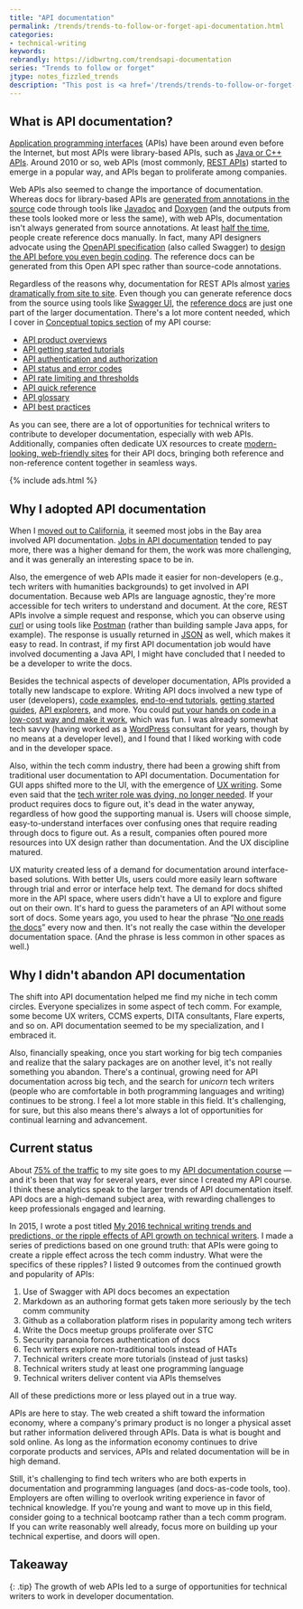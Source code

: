 ```yaml
---
title: "API documentation"
permalink: /trends/trends-to-follow-or-forget-api-documentation.html
categories:
- technical-writing
keywords:
rebrandly: https://idbwrtng.com/trendsapi-documentation
series: "Trends to follow or forget"
jtype: notes_fizzled_trends
description: "This post is <a href='/trends/trends-to-follow-or-forget-intro.html'>part of a series</a> that explores tech comm trends that I've either followed or forgotten, and why. The overall goal is to better understand the reasons that drive trend adoption or abandonment in my personal career. This post focuses on API documentation."
---
```


## What is API documentation?

[Application programming interfaces](/learnapidoc/docapis_what_is_a_rest_api.html#what-is-an-api) (APIs) have been around even before the Internet, but most APIs were library-based APIs, such as [Java or C++ APIs](/learnapidoc/nativelibraryapis_overview.html). Around 2010 or so, web APIs (most commonly, [REST APIs](/learnapidoc/docapis_what_is_a_rest_api.html)) started to emerge in a popular way, and APIs began to proliferate among companies.

Web APIs also seemed to change the importance of documentation. Whereas docs for library-based APIs are [generated from annotations in the source](/learnapidoc/nativelibraryapis_create_javadoc.html) code through tools like [Javadoc](/learnapidoc/nativelibraryapis_javadoc_tags.html) and [Doxygen](/learnapidoc/nativelibraryapis_doxygen.html) (and the outputs from these tools looked more or less the same), with web APIs, documentation isn't always generated from source annotations. At least [half the time](/learnapidoc/docapis_trends.html#api), people create reference docs manually. In fact, many API designers advocate using the [OpenAPI specification](/learnapidoc/pubapis_openapi_intro.html) (also called Swagger) to [design the API before you even begin coding](/learnapidoc/pubapis_openapi_intro.html#specfirst). The reference docs can be generated from this Open API spec rather than source-code annotations.

Regardless of the reasons why, documentation for REST APIs almost [varies dramatically from site to site](/learnapidoc/pubapis_apilist.html). Even though you can generate reference docs from the source using tools like [Swagger UI](/learnapidoc/pubapis_swagger_demo.html), the [reference docs](/learnapidoc/docendpoints.html) are just one part of the larger documentation. There's a lot more content needed, which I cover in [Conceptual topics section](/learnapidoc/docconceptual.html) of my API course:

<ul>
<li><a href="/learnapidoc/docapis_doc_overview.html">API product overviews</a></li>
<li><a href="/learnapidoc/docapis_doc_getting_started_section.html">API getting started tutorials</a></li>
<li><a href="/learnapidoc/docapis_more_about_authorization.html">API authentication and authorization</a></li>
<li><a href="/learnapidoc/docapis_doc_status_codes.html">API status and error codes</a></li>
<li><a href="/learnapidoc/docapis_rate_limiting_and_thresholds.html">API rate limiting and thresholds</a></li>
<li><a href="/learnapidoc/docapis_doc_quick_reference.html">API quick reference</a></li>
<li><a href="/learnapidoc/docapis_glossary_section.html">API glossary</a></li>
<li><a href="/learnapidoc/docapis_best_practices_with_api.html">API best practices</a></li>
</ul>

As you can see, there are a lot of opportunities for technical writers to contribute to developer documentation, especially with web APIs. Additionally, companies often dedicate UX resources to create [modern-looking, web-friendly sites](/learnapidoc/pubapis_design_patterns.html) for their API docs, bringing both reference and non-reference content together in seamless ways.

{% include ads.html %}

## Why I adopted API documentation

When I [moved out to California](/2013/02/15/moving-to-california-and-starting-a-new-job/), it seemed most jobs in the Bay area involved API documentation. [Jobs in API documentation](/learnapidoc/jobapis_overview.html) tended to pay more, there was a higher demand for them, the work was more challenging, and it was generally an interesting space to be in.

Also, the emergence of web APIs made it easier for non-developers (e.g., tech writers with humanities backgrounds) to get involved in API documentation. Because web APIs are language agnostic, they're more accessible for tech writers to understand and document. At the core, REST APIs involve a simple request and response, which you can observe using [curl](/learnapidoc/docapis_install_curl.html) or using tools like [Postman](/learnapidoc/docapis_postman.html) (rather than building sample Java apps, for example). The response is usually returned in [JSON](/learnapidoc/docapis_analyze_json.html) as well, which makes it easy to read. In contrast, if my first API documentation job would have involved documenting a Java API, I might have concluded that I needed to be a developer to write the docs.

Besides the technical aspects of developer documentation, APIs provided a totally new landscape to explore. Writing API docs involved a new type of user (developers), [code examples](/learnapidoc/docapis_codesamples_bestpractices.html), [end-to-end tutorials](/learnapidoc/docapiscode.html), [getting started guides](/learnapidoc/docapis_doc_getting_started_section.html), [API explorers](/learnapidoc/pubapis_design_patterns.html#interactive_api_explorers), and more. You could [put your hands on code in a low-cost way and make it work](/learnapidoc/testingdocs.html), which was fun. I was already somewhat tech savvy (having worked as a [WordPress](/trends/trends-to-follow-or-forget-wordpress.html) consultant for years, though by no means at a developer level), and I found that I liked working with code and in the developer space.

Also, within the tech comm industry, there had been a growing shift from traditional user documentation to API documentation. Documentation for GUI apps shifted more to the UI, with the emergence of [UX writing](/blog/ux-writing-processes-and-considerations-wtd-podcast-episode-28). Some even said that the [tech writer role was dying, no longer needed](/2018/10/09/tech-comm-trends-more-collaboration-with-engineers/#the-impact-of-ux-and-the-need-for-documentation). If your product requires docs to figure out, it's dead in the water anyway, regardless of how good the supporting manual is. Users will choose simple, easy-to-understand interfaces over confusing ones that require reading through docs to figure out. As a result, companies often poured more resources into UX design rather than documentation. And the UX discipline matured.

UX maturity created less of a demand for documentation around interface-based solutions. With better UIs, users could more easily learn software through trial and error or interface help text. The demand for docs shifted more in the API space, where users didn't have a UI to explore and figure out on their own. It's hard to guess the parameters of an API without some sort of docs. Some years ago, you used to hear the phrase “[No one reads the docs](/blog/history-of-content-content-components-podcast/)” every now and then. It's not really the case within the developer documentation space. (And the phrase is less common in other spaces as well.)

## Why I didn't abandon API documentation

The shift into API documentation helped me find my niche in tech comm circles. Everyone specializes in some aspect of tech comm. For example, some become UX writers, CCMS experts, DITA consultants, Flare experts, and so on. API documentation seemed to be my specialization, and I embraced it.

Also, financially speaking, once you start working for big tech companies and realize that the salary packages are on another level, it's not really something you abandon. There's a continual, growing need for API documentation across big tech, and the search for *unicorn* tech writers (people who are comfortable in both programming languages and writing) continues to be strong. I feel a lot more stable in this field. It's challenging, for sure, but this also means there's always a lot of opportunities for continual learning and advancement.

## Current status

About [75% of the traffic](/blog/2021-site-analytics-reflections) to my site goes to my [API documentation course](/learnapidoc/) &mdash; and it's been that way for several years, ever since I created my API course. I think these analytics speak to the larger trends of API documentation itself. API docs are a high-demand subject area, with rewarding challenges to keep professionals engaged and learning.

In 2015, I wrote a post titled [My 2016 technical writing trends and predictions, or the ripple effects of API growth on technical writers](/2015/12/29/trends-technical-writing-2016/). I made a series of predictions based on one ground truth: that APIs were going to create a ripple effect across the tech comm industry. What were the specifics of these ripples? I listed 9 outcomes from the continued growth and popularity of APIs:

1. Use of Swagger with API docs becomes an expectation
2. Markdown as an authoring format gets taken more seriously by the tech comm community
3. Github as a collaboration platform rises in popularity among tech writers
4. Write the Docs meetup groups proliferate over STC
5. Security paranoia forces authentication of docs
6. Tech writers explore non-traditional tools instead of HATs
7. Technical writers create more tutorials (instead of just tasks)
8. Technical writers study at least one programming language
9. Technical writers deliver content via APIs themselves

All of these predictions more or less played out in a true way.

APIs are here to stay. The web created a shift toward the information economy, where a company's primary product is no longer a physical asset but rather information delivered through APIs. Data is what is bought and sold online. As long as the information economy continues to drive corporate products and services, APIs and related documentation will be in high demand.

Still, it's challenging to find tech writers who are both experts in documentation and programming languages (and docs-as-code tools, too). Employers are often willing to overlook writing experience in favor of technical knowledge. If you're young and want to move up in this field, consider going to a technical bootcamp rather than a tech comm program. If you can write reasonably well already, focus more on building up your technical expertise, and doors will open.

## Takeaway

{: .tip}
The growth of web APIs led to a surge of opportunities for technical writers to work in developer documentation.
